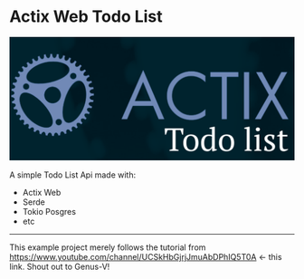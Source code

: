 # Actix Web Todo List

![actix-todo](img/actix-todo.png)

A simple Todo List Api made with:
- Actix Web
- Serde
- Tokio Posgres
- etc
  
---
This example project merely follows the tutorial from https://www.youtube.com/channel/UCSkHbGjrjJmuAbDPhIQ5T0A <- this link. Shout out to Genus-V!

